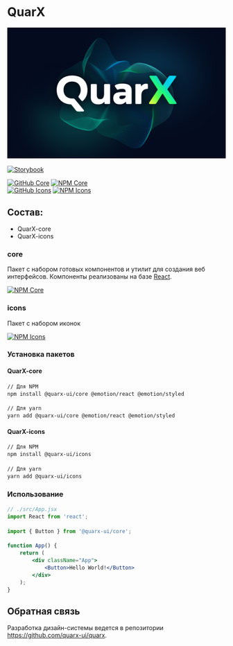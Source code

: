 # QuarX

<p>
  <img width="512" src="https://raw.githubusercontent.com/quarx-ui/quarx-storybook/content/cover.png" alt="QuarX" />
</p>

[![Storybook](https://img.shields.io/github/workflow/status/quarx-ui/quarx/Storybook/main?label=Storybook)](https://quarx-ui.github.io/quarx-storybook/main/)

[![GitHub Core](https://img.shields.io/github/package-json/v/quarx-ui/quarx?filename=packages%2Fcore%2Fpackage.json&label=GitHub%3A%20%40quarx-ui%2Fcore%3A)](https://github.com/quarx-ui/quarx/tree/main/packages/core)
[![NPM Core](https://img.shields.io/npm/v/@quarx-ui/core/latest?label=NPM:%20%40quarx-ui%2Fcore)](https://www.npmjs.com/package/@quarx-ui/core)    
[![GitHub Icons](https://img.shields.io/github/package-json/v/quarx-ui/quarx?filename=packages%2Ficons%2Fpackage.json&label=GitHub%3A%20%40quarx-ui%2Ficons%3A)](https://github.com/quarx-ui/quarx/tree/main/packages/icons)
[![NPM Icons](https://img.shields.io/npm/v/@quarx-ui/icons/latest?label=NPM:%20%40quarx-ui%2Ficons)](https://www.npmjs.com/package/@quarx-ui/icons)

## Состав:

- QuarX-core
- QuarX-icons


### core

Пакет с набором готовых компонентов и утилит для создания веб интерфейсов.
Компоненты реализованы на базе [React](https://reactjs.org/).

[![NPM Core](https://img.shields.io/npm/v/@quarx-ui/core?label=%40quarx-ui%2Fcore&style=for-the-badge)](https://www.npmjs.com/package/@quarx-ui/core)

### icons

Пакет с набором иконок

[![NPM Icons](https://img.shields.io/npm/v/@quarx-ui/icons?label=%40quarx-ui%2Ficons&style=for-the-badge)](https://www.npmjs.com/package/@quarx-ui/icons)

### Установка пакетов
#### QuarX-core
```sh
// Для NPM
npm install @quarx-ui/core @emotion/react @emotion/styled
 
// Для yarn
yarn add @quarx-ui/core @emotion/react @emotion/styled 
```

#### QuarX-icons
```sh
// Для NPM
npm install @quarx-ui/icons
 
// Для yarn
yarn add @quarx-ui/icons
```

### Использование
```jsx
// ./src/App.jsx
import React from 'react';

import { Button } from '@quarx-ui/core';

function App() {
    return (
        <div className="App">
            <Button>Hello World!</Button>
        </div>
    );
}
```


## Обратная связь

Разработка дизайн-системы ведется в репозитории https://github.com/quarx-ui/quarx.
